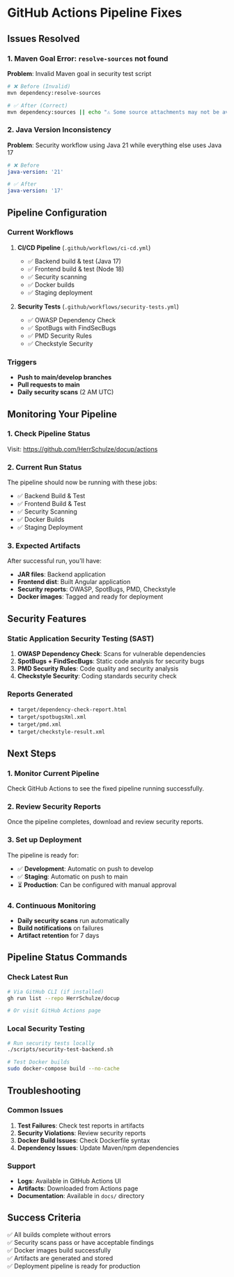 # GitHub Actions Pipeline Fixes

## Issues Resolved

### 1. **Maven Goal Error**: `resolve-sources` not found
**Problem**: Invalid Maven goal in security test script
```bash
# ❌ Before (Invalid)
mvn dependency:resolve-sources

# ✅ After (Correct)
mvn dependency:sources || echo "⚠️ Some source attachments may not be available"
```

### 2. **Java Version Inconsistency**
**Problem**: Security workflow using Java 21 while everything else uses Java 17
```yaml
# ❌ Before
java-version: '21'

# ✅ After  
java-version: '17'
```

## Pipeline Configuration

### Current Workflows
1. **CI/CD Pipeline** (`.github/workflows/ci-cd.yml`)
   - ✅ Backend build & test (Java 17)
   - ✅ Frontend build & test (Node 18)
   - ✅ Security scanning
   - ✅ Docker builds
   - ✅ Staging deployment

2. **Security Tests** (`.github/workflows/security-tests.yml`)
   - ✅ OWASP Dependency Check
   - ✅ SpotBugs with FindSecBugs
   - ✅ PMD Security Rules
   - ✅ Checkstyle Security

### Triggers
- **Push to main/develop branches**
- **Pull requests to main**
- **Daily security scans** (2 AM UTC)

## Monitoring Your Pipeline

### 1. Check Pipeline Status
Visit: https://github.com/HerrSchulze/docup/actions

### 2. Current Run Status
The pipeline should now be running with these jobs:
- ✅ Backend Build & Test
- ✅ Frontend Build & Test  
- ✅ Security Scanning
- ✅ Docker Builds
- ✅ Staging Deployment

### 3. Expected Artifacts
After successful run, you'll have:
- **JAR files**: Backend application
- **Frontend dist**: Built Angular application
- **Security reports**: OWASP, SpotBugs, PMD, Checkstyle
- **Docker images**: Tagged and ready for deployment

## Security Features

### Static Application Security Testing (SAST)
1. **OWASP Dependency Check**: Scans for vulnerable dependencies
2. **SpotBugs + FindSecBugs**: Static code analysis for security bugs
3. **PMD Security Rules**: Code quality and security analysis
4. **Checkstyle Security**: Coding standards security check

### Reports Generated
- `target/dependency-check-report.html`
- `target/spotbugsXml.xml`
- `target/pmd.xml`
- `target/checkstyle-result.xml`

## Next Steps

### 1. Monitor Current Pipeline
Check GitHub Actions to see the fixed pipeline running successfully.

### 2. Review Security Reports
Once the pipeline completes, download and review security reports.

### 3. Set up Deployment
The pipeline is ready for:
- ✅ **Development**: Automatic on push to develop
- ✅ **Staging**: Automatic on push to main
- ⏳ **Production**: Can be configured with manual approval

### 4. Continuous Monitoring
- **Daily security scans** run automatically
- **Build notifications** on failures
- **Artifact retention** for 7 days

## Pipeline Status Commands

### Check Latest Run
```bash
# Via GitHub CLI (if installed)
gh run list --repo HerrSchulze/docup

# Or visit GitHub Actions page
```

### Local Security Testing
```bash
# Run security tests locally
./scripts/security-test-backend.sh

# Test Docker builds
sudo docker-compose build --no-cache
```

## Troubleshooting

### Common Issues
1. **Test Failures**: Check test reports in artifacts
2. **Security Violations**: Review security reports
3. **Docker Build Issues**: Check Dockerfile syntax
4. **Dependency Issues**: Update Maven/npm dependencies

### Support
- **Logs**: Available in GitHub Actions UI
- **Artifacts**: Downloaded from Actions page
- **Documentation**: Available in `docs/` directory

## Success Criteria
✅ All builds complete without errors  
✅ Security scans pass or have acceptable findings  
✅ Docker images build successfully  
✅ Artifacts are generated and stored  
✅ Deployment pipeline is ready for production
